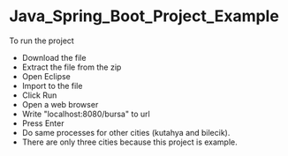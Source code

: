 # Java_Spring_Boot_Project_Example

To run the project

- Download the file
- Extract the file from the zip
- Open Eclipse
- Import to the file
- Click Run
- Open a web browser
- Write "localhost:8080/bursa" to url
- Press Enter
- Do same processes for other cities (kutahya and bilecik). 
- There are only three cities because this project is example.
